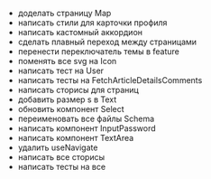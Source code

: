 - доделать страницу Map
- написать стили для карточки профиля
- написать кастомный аккордион
- сделать плавный переход между страницами
- перенести переключатель темы в feature
- поменять все svg на Icon
- написать тест на User
- написать тесты на FetchArticleDetailsComments
- написать сторисы для страниц
- добавить размер s в Text
- обновить компонент Select
- переименовать все файлы Schema
- написать компонент InputPassword
- написать компонент TextArea
- удалить useNavigate
- написать все сторисы
- написать тесты на все